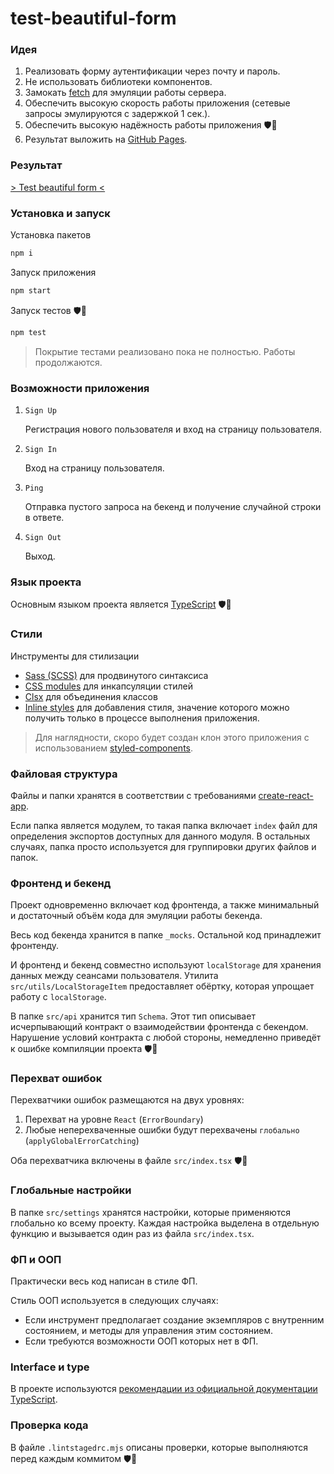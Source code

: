 # test-beautiful-form

### Идея

1. Реализовать форму аутентификации через почту и пароль.
2. Не использовать библиотеки компонентов.
3. Замокать [fetch](https://developer.mozilla.org/en-US/docs/Web/API/fetch) для эмуляции работы сервера.
4. Обеспечить высокую скорость работы приложения (сетевые запросы эмулируются с задержкой 1 сек.).
5. Обеспечить высокую надёжность работы приложения 🛡💪
6. Результат выложить на [GitHub Pages](https://create-react-app.dev/docs/deployment#github-pages).

### Результат

[> Test beautiful form <](https://ekb1zh.github.io/test-beautiful-form/)

### Установка и запуск

Установка пакетов

```bash
npm i
```

Запуск приложения

```bash
npm start
```

Запуск тестов 🛡💪

```bash
npm test
```

> Покрытие тестами реализовано пока не полностью. Работы продолжаются.

### Возможности приложения

1. `Sign Up`

   Регистрация нового пользователя и вход на страницу пользователя.

2. `Sign In`

   Вход на страницу пользователя.

3. `Ping`

   Отправка пустого запроса на бекенд и получение случайной строки в ответе.

4. `Sign Out`

   Выход.

### Язык проекта

Основным языком проекта является [TypeScript](https://www.typescriptlang.org/) 🛡💪

### Стили

Инструменты для стилизации

- [Sass (SCSS)](https://create-react-app.dev/docs/adding-a-sass-stylesheet) для продвинутого синтаксиса
- [CSS modules](https://create-react-app.dev/docs/adding-a-css-modules-stylesheet) для инкапсуляции стилей
- [Clsx](https://github.com/lukeed/clsx) для объединения классов
- [Inline styles](https://legacy.reactjs.org/docs/faq-styling.html#can-i-use-inline-styles) для добавления стиля, значение которого можно получить только в процессе выполнения приложения.

> Для наглядности, скоро будет создан клон этого приложения с использованием [styled-components](https://styled-components.com/).

### Файловая структура

Файлы и папки хранятся в соответствии с требованиями [create-react-app](https://create-react-app.dev/docs/folder-structure).

Если папка является модулем, то такая папка включает `index` файл для определения экспортов доступных для данного модуля. В остальных случаях, папка просто используется для группировки других файлов и папок.

### Фронтенд и бекенд

Проект одновременно включает код фронтенда, а также минимальный и достаточный объём кода для эмуляции работы бекенда.

Весь код бекенда хранится в папке `_mocks`. Остальной код принадлежит фронтенду.

И фронтенд и бекенд совместно используют `localStorage` для хранения данных между сеансами пользователя. Утилита `src/utils/LocalStorageItem` предоставляет обёртку, которая упрощает работу с `localStorage`.

В папке `src/api` хранится тип `Schema`. Этот тип описывает исчерпывающий контракт о взаимодействии фронтенда с бекендом. Нарушение условий контракта с любой стороны, немедленно приведёт к ошибке компиляции проекта 🛡💪

### Перехват ошибок

Перехватчики ошибок размещаются на двух уровнях:

1. Перехват на уровне `React` (`ErrorBoundary`)
2. Любые неперехваченные ошибки будут перехвачены `глобально` (`applyGlobalErrorCatching`)

Оба перехватчика включены в файле `src/index.tsx` 🛡💪

### Глобальные настройки

В папке `src/settings` хранятся настройки, которые применяются глобально ко всему проекту. Каждая настройка выделена в отдельную функцию и вызывается один раз из файла `src/index.tsx`.

### ФП и ООП

Практически весь код написан в стиле ФП.

Стиль ООП используется в следующих случаях:

- Если инструмент предполагает создание экземпляров с внутренним состоянием, и методы для управления этим состоянием.
- Если требуются возможности ООП которых нет в ФП.

### Interface и type

В проекте используются [рекомендации из официальной документации TypeScript](https://www.typescriptlang.org/docs/handbook/2/everyday-types.html#differences-between-type-aliases-and-interfaces).

### Проверка кода

В файле `.lintstagedrc.mjs` описаны проверки, которые выполняются перед каждым коммитом 🛡💪
